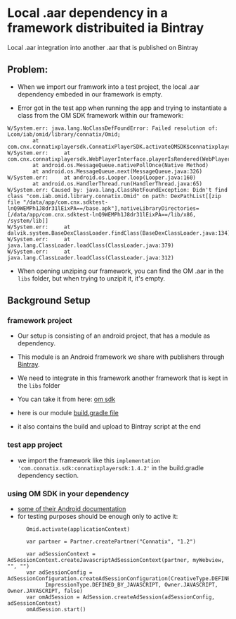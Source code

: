 # Local .aar dependency in a framework distribuited ia Bintray
Local .aar integration into another .aar that is published on Bintray

## Problem:
- When we import our framwork into a test project, the local .aar dependency embeded in our framework is empty. 

- Error got in the test app when running the app and trying to instantiate a class from the OM SDK framework within our framework:
```
W/System.err: java.lang.NoClassDefFoundError: Failed resolution of: Lcom/iab/omid/library/connatix/Omid;
        at com.cnx.connatixplayersdk.ConnatixPlayerSDK.activateOMSDK$connatixplayersdk_release(ConnatixPlayerSDK.kt:415)
W/System.err:     at com.cnx.connatixplayersdk.WebPlayerInterface.playerIsRendered(WebPlayerInterface.kt:29)
        at android.os.MessageQueue.nativePollOnce(Native Method)
        at android.os.MessageQueue.next(MessageQueue.java:326)
W/System.err:     at android.os.Looper.loop(Looper.java:160)
        at android.os.HandlerThread.run(HandlerThread.java:65)
W/System.err: Caused by: java.lang.ClassNotFoundException: Didn't find class "com.iab.omid.library.connatix.Omid" on path: DexPathList[[zip file "/data/app/com.cnx.sdktest-lnQ9WEMPh1J8dr31lEixPA==/base.apk"],nativeLibraryDirectories=[/data/app/com.cnx.sdktest-lnQ9WEMPh1J8dr31lEixPA==/lib/x86, /system/lib]]
W/System.err:     at dalvik.system.BaseDexClassLoader.findClass(BaseDexClassLoader.java:134)
W/System.err:     at java.lang.ClassLoader.loadClass(ClassLoader.java:379)
W/System.err:     at java.lang.ClassLoader.loadClass(ClassLoader.java:312)
```
- When opening unziping our framework, you can find the OM .aar in the ```libs``` folder, but when trying to unzipit it, it's empty. 

## Background Setup 
### framework project
- Our setup is consisting of an android project, that has a module as dependency. 
- This module is an Android framework we share with publishers through [Bintray](https://bintray.com/connatix/ConnatixPlayer/ConnatixPlayerSDK). 
- We need to integrate in this framework another framework that is kept in the ```libs``` folder 
- You can take it from here: [om sdk](https://github.com/mihaifischerConnatix/LocalAarIntegrationViaBintray/blob/master/omsdk-android-1.3.1-release.aar)

- here is our module [build.gradle file](https://github.com/mihaifischerConnatix/LocalAarIntegrationViaBintray/blob/master/build.gradle)
- it also contains the build and upload to Bintray script at the end


### test app project
- we import the framework like this ```implementation 'com.connatix.sdk:connatixplayersdk:1.4.2'``` in the build.gradle dependency section.

### using OM SDK in your dependency
- [some of their Android documentation](https://interactiveadvertisingbureau.github.io/Open-Measurement-SDKAndroid/)
- for testing purposes should be enough only to active it:
```
      Omid.activate(applicationContext)

      var partner = Partner.createPartner("Connatix", "1.2") 

      var adSessionContext = AdSessionContext.createJavascriptAdSessionContext(partner, myWebview, "", "")
      var adSessionConfig = AdSessionConfiguration.createAdSessionConfiguration(CreativeType.DEFINED_BY_JAVASCRIPT,
            ImpressionType.DEFINED_BY_JAVASCRIPT, Owner.JAVASCRIPT, Owner.JAVASCRIPT, false)
      var omAdSession = AdSession.createAdSession(adSessionConfig, adSessionContext)
      omAdSession.start()
      
